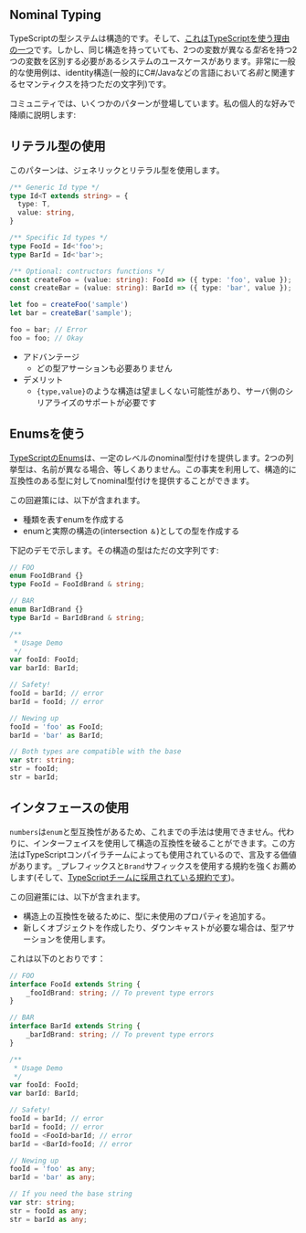 ## Nominal Typing
TypeScriptの型システムは構造的です。そして、[これはTypeScriptを使う理由の一つ](../why-typescript.md)です。しかし、同じ構造を持っていても、2つの変数が異なる*型名*を持つ2つの変数を区別する必要があるシステムのユースケースがあります。非常に一般的な使用例は、identity構造(一般的にC#/Javaなどの言語において*名前*と関連するセマンティクスを持つただの文字列)です。

コミュニティでは、いくつかのパターンが登場しています。私の個人的な好みで降順に説明します:

## リテラル型の使用

このパターンは、ジェネリックとリテラル型を使用します。

```ts
/** Generic Id type */
type Id<T extends string> = {
  type: T,
  value: string,
}

/** Specific Id types */
type FooId = Id<'foo'>;
type BarId = Id<'bar'>;

/** Optional: contructors functions */
const createFoo = (value: string): FooId => ({ type: 'foo', value });
const createBar = (value: string): BarId => ({ type: 'bar', value });

let foo = createFoo('sample')
let bar = createBar('sample');

foo = bar; // Error
foo = foo; // Okay
```

* アドバンテージ
   - どの型アサーションも必要ありません
* デメリット
   - `{type,value}`のような構造は望ましくない可能性があり、サーバ側のシリアライズのサポートが必要です

## Enumsを使う
[TypeScriptのEnums](../enums.md)は、一定のレベルのnominal型付けを提供します。2つの列挙型は、名前が異なる場合、等しくありません。この事実を利用して、構造的に互換性のある型に対してnominal型付けを提供することができます。

この回避策には、以下が含まれます。
* 種類を表すenumを作成する
* enumと実際の構造の(intersection `＆`)としての型を作成する

下記のデモで示します。その構造の型はただの文字列です:

```ts
// FOO
enum FooIdBrand {}
type FooId = FooIdBrand & string;

// BAR
enum BarIdBrand {}
type BarId = BarIdBrand & string;

/**
 * Usage Demo
 */
var fooId: FooId;
var barId: BarId;

// Safety!
fooId = barId; // error
barId = fooId; // error

// Newing up
fooId = 'foo' as FooId;
barId = 'bar' as BarId;

// Both types are compatible with the base
var str: string;
str = fooId;
str = barId;
```

## インタフェースの使用

`numbers`は`enum`と型互換性があるため、これまでの手法は使用できません。代わりに、インターフェイスを使用して構造の互換性を破ることができます。この方法はTypeScriptコンパイラチームによっても使用されているので、言及する価値があります。`_`プレフィックスと`Brand`サフィックスを使用する規約を強くお薦めします(そして、[TypeScriptチームに採用されている規約です](https://github.com/Microsoft/TypeScript/blob/7b48a182c05ea4dea81bab73ecbbe9e013a79e99/src/compiler/types.ts#L693-L698))。

この回避策には、以下が含まれます。
* 構造上の互換性を破るために、型に未使用のプロパティを追加する。
* 新しくオブジェクトを作成したり、ダウンキャストが必要な場合は、型アサーションを使用します。

これは以下のとおりです：

```ts
// FOO
interface FooId extends String {
    _fooIdBrand: string; // To prevent type errors
}

// BAR
interface BarId extends String {
    _barIdBrand: string; // To prevent type errors
}

/**
 * Usage Demo
 */
var fooId: FooId;
var barId: BarId;

// Safety!
fooId = barId; // error
barId = fooId; // error
fooId = <FooId>barId; // error
barId = <BarId>fooId; // error

// Newing up
fooId = 'foo' as any;
barId = 'bar' as any;

// If you need the base string
var str: string;
str = fooId as any;
str = barId as any;
```
